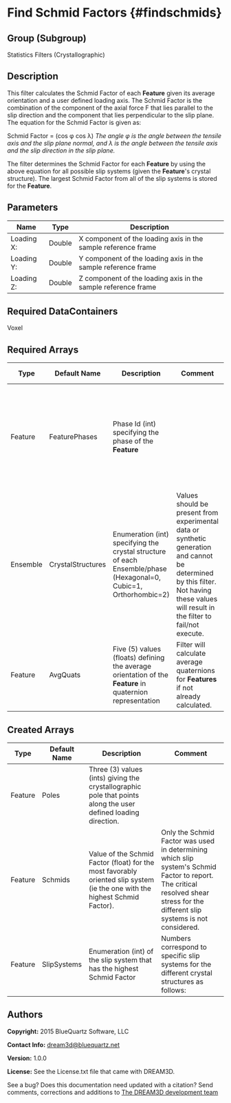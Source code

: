 Find Schmid Factors {#findschmids}
======

## Group (Subgroup) ##
Statistics Filters (Crystallographic)

## Description ##
This filter calculates the Schmid Factor of each **Feature** given its average orientation and a user defined loading axis.
The Schmid Factor is the combination of the component of the axial force F that lies parallel to the slip direction and the component 
that lies perpendicular to the slip plane.  The equation for the Schmid Factor is given as:

Schmid Factor = (cos &phi; cos &lambda;)
*The angle &phi; is the angle between the tensile axis and the slip plane normal, and &lambda; is the angle between the tensile axis and the slip direction in the slip plane.*
 
The filter determines the Schmid Factor for each **Feature** by using the above equation for all possible slip systems (given the **Feature**'s crystal structure).  The largest 
Schmid Factor from all of the slip systems is stored for the **Feature**.


## Parameters ##

| Name | Type | Description |
|------|------| ----------- |
| Loading X: | Double | X component of the loading axis in the sample reference frame |
| Loading Y: | Double | Y component of the loading axis in the sample reference frame |
| Loading Z: | Double | Z component of the loading axis in the sample reference frame |

## Required DataContainers ##
Voxel

## Required Arrays ##

| Type | Default Name | Description | Comment | Filters Known to Create Data |
|------|--------------|-------------|---------|-----|
| Feature | FeaturePhases | Phase Id (int) specifying the phase of the **Feature**| | Find Feature Phases (Generic), Read Feature Info File (IO), Pack Primary Phases (SyntheticBuilding), Insert Precipitate Phases (SyntheticBuilding), Establish Matrix Phase (SyntheticBuilding) |
| Ensemble | CrystalStructures | Enumeration (int) specifying the crystal structure of each Ensemble/phase (Hexagonal=0, Cubic=1, Orthorhombic=2) | Values should be present from experimental data or synthetic generation and cannot be determined by this filter. Not having these values will result in the filter to fail/not execute. | Read H5Ebsd File (IO), Read Ensemble Info File (IO), Initialize Synthetic Volume (SyntheticBuilding) |
| Feature | AvgQuats | Five (5) values (floats) defining the average orientation of the **Feature** in quaternion representation | Filter will calculate average quaternions for **Features** if not already calculated. | Find Feature Average Orientations (Statistics) |

## Created Arrays ##

| Type | Default Name | Description | Comment |
|------|--------------|-------------|---------|
| Feature | Poles | Three (3) values (ints) giving the crystallographic pole that points along the user defined loading direction. |  |
| Feature | Schmids | Value of the Schmid Factor (float) for the most favorably oriented slip system (ie the one with the highest Schmid Factor). | Only the Schmid Factor was used in determining which slip system's Schmid Factor to report.  The critical resolved shear stress for the different slip systems is not considered. |
| Feature | SlipSystems | Enumeration (int) of the slip system that has the highest Schmid Factor | Numbers correspond to specific slip systems for the different crystal structures as follows: |

## Authors ##

**Copyright:** 2015 BlueQuartz Software, LLC

**Contact Info:** dream3d@bluequartz.net

**Version:** 1.0.0

**License:**  See the License.txt file that came with DREAM3D.




See a bug? Does this documentation need updated with a citation? Send comments, corrections and additions to [The DREAM3D development team](mailto:dream3d@bluequartz.net?subject=Documentation%20Correction)

